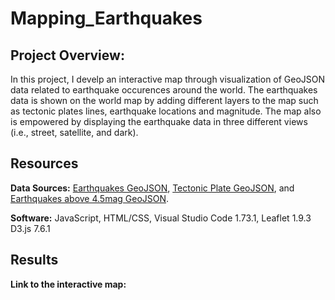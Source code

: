 # Mapping_Earthquakes

## Project Overview:

In this project, I develp an interactive map through visualization of GeoJSON data related to earthquake occurences around the world. The earthquakes data is shown on the world map by adding different layers to the map such as tectonic plates lines, earthquake locations and magnitude. The map also is empowered by displaying the earthquake data in three different views (i.e., street, satellite, and dark).

## Resources
**Data Sources:** [Earthquakes GeoJSON](https://earthquake.usgs.gov/earthquakes/feed/v1.0/summary/all_week.geojson), [Tectonic Plate GeoJSON](https://raw.githubusercontent.com/fraxen/tectonicplates/master/GeoJSON/PB2002_boundaries.json), and [Earthquakes above 4.5mag GeoJSON](https://earthquake.usgs.gov/earthquakes/feed/v1.0/summary/4.5_week.geojson).

**Software:** JavaScript, HTML/CSS, Visual Studio Code 1.73.1, Leaflet 1.9.3 D3.js 7.6.1

## Results

**Link to the interactive map:** 




